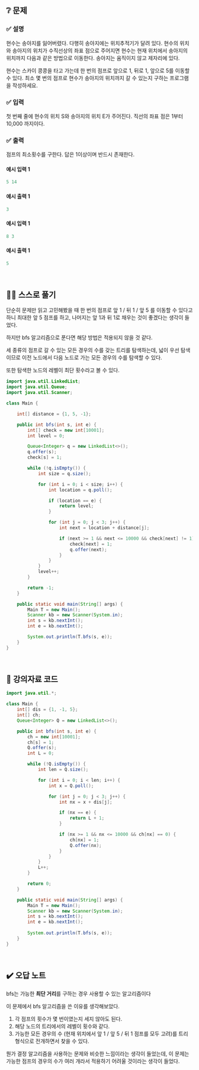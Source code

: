 ## ❔ 문제
### ✅ 설명
현수는 송아지를 잃어버렸다. 다행히 송아지에는 위치추적기가 달려 있다. 현수의 위치와 송아지의 위치가 수직선상의 좌표 점으로 주어지면 현수는 현재 위치에서 송아지의 위치까지 다음과 같은 방법으로 이동한다. 송아지는 움직이지 않고 제자리에 있다.

현수는 스카이 콩콩을 타고 가는데 한 번의 점프로 앞으로 1, 뒤로 1, 앞으로 5를 이동할 수 있다. 최소 몇 번의 점프로 현수가 송아지의 위치까지 갈 수 있는지 구하는 프로그램을 작성하세요.

### ✅ 입력
첫 번째 줄에 현수의 위치 S와 송아지의 위치 E가 주어진다. 직선의 좌표 점은 1부터 10,000 까지이다.

### ✅ 출력
점프의 최소횟수를 구한다. 답은 1이상이며 반드시 존재한다.

#### 예시 입력 1
``` java
5 14
```

#### 예시 출력 1
``` java
3
```

#### 예시 입력 1
``` java
8 3
```

#### 예시 출력 1
``` java
5
```

<br>

## ✍🏻 스스로 풀기

단순히 문제만 읽고 고민해봤을 때 한 번의 점프로 앞 1 / 뒤 1 / 앞 5 를 이동할 수 있다고 하니 최대한 앞 5 점프를 하고, 나머지는 앞 1과 뒤 1로 채우는 것이 좋겠다는 생각이 들었다.

하지만 bfs 알고리즘으로 푼다면 해당 방법은 적용되지 않을 것 같다.

세 종류의 점프로 갈 수 있는 모든 경우의 수를 갖는 트리를 탐색하는데, 넓이 우선 탐색이므로 이전 노드에서 다음 노드로 가는 모든 경우의 수를 탐색할 수 있다.

또한 탐색한 노드의 레벨이 최단 횟수라고 볼 수 있다.

``` java
import java.util.LinkedList;
import java.util.Queue;
import java.util.Scanner;

class Main {

	int[] distance = {1, 5, -1};

	public int bfs(int s, int e) {
		int[] check = new int[10001];
		int level = 0;

		Queue<Integer> q = new LinkedList<>();
		q.offer(s);
		check[s] = 1;

		while (!q.isEmpty()) {
			int size = q.size();

			for (int i = 0; i < size; i++) {
				int location = q.poll();

				if (location == e) {
					return level;
				}

				for (int j = 0; j < 3; j++) {
					int next = location + distance[j];

					if (next >= 1 && next <= 10000 && check[next] != 1) {
						check[next] = 1;
						q.offer(next);
					}
				}
			}
			level++;
		}

		return -1;
	}

	public static void main(String[] args) {
		Main T = new Main();
		Scanner kb = new Scanner(System.in);
		int s = kb.nextInt();
		int e = kb.nextInt();

		System.out.println(T.bfs(s, e));
	}
}
```

<br>

## 📖 강의자료 코드

``` java
import java.util.*;

class Main {
	int[] dis = {1, -1, 5};
	int[] ch;
	Queue<Integer> Q = new LinkedList<>();

	public int bfs(int s, int e) {
		ch = new int[10001];
		ch[s] = 1;
		Q.offer(s);
		int L = 0;

		while (!Q.isEmpty()) {
			int len = Q.size();

			for (int i = 0; i < len; i++) {
				int x = Q.poll();

				for (int j = 0; j < 3; j++) {
					int nx = x + dis[j];

					if (nx == e) {
						return L + 1;
					}

					if (nx >= 1 && nx <= 10000 && ch[nx] == 0) {
						ch[nx] = 1;
						Q.offer(nx);
					}
				}
			}
			L++;
		}

		return 0;
	}

	public static void main(String[] args) {
		Main T = new Main();
		Scanner kb = new Scanner(System.in);
		int s = kb.nextInt();
		int e = kb.nextInt();
		
		System.out.println(T.bfs(s, e));
	}
}
```

<br>

## ✔️ 오답 노트

bfs는 가능한 **최단 거리**를 구하는 경우 사용할 수 있는 알고리즘이다

이 문제에서 bfs 알고리즘을 쓴 이유를 생각해보았다.

1. 각 점프의 횟수가 몇 번이였는지 세지 않아도 된다.
2. 해당 노드의 트리에서의 레벨이 횟수와 같다.
3. 가능한 모든 경우의 수 (현재 위치에서 앞 1 / 앞 5 / 뒤 1 점프를 모두 고려)를 트리 형식으로 전개하면서 찾을 수 있다.

뭔가 결정 알고리즘을 사용하는 문제와 비슷한 느낌이라는 생각이 들었는데, 이 문제는 가능한 점프의 경우의 수가 여러 개라서 적용하기 어려울 것이라는 생각이 들었다.
